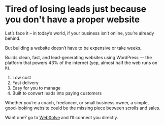 # Tired of losing leads just because you don't have a proper website

Let’s face it – in today’s world, if your business isn’t online, you’re already behind.

But building a website doesn’t have to be expensive or take weeks.

Builds clean, fast, and lead-generating websites using WordPress — the platform that powers 43% of the internet (yep, almost half the web runs on it).
1. Low cost
2. Fast delivery
3. Easy for you to manage
4. Built to convert leads into paying customers

Whether you’re a coach, freelancer, or small business owner, a simple, good-looking website could be the missing piece between scrolls and sales.

Want one?
go to <a href="https://webxolve.com">WebXolve</a> and I’ll connect you directly.
